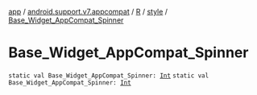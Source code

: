[app](../../../index.md) / [android.support.v7.appcompat](../../index.md) / [R](../index.md) / [style](index.md) / [Base_Widget_AppCompat_Spinner](./-base_-widget_-app-compat_-spinner.md)

# Base_Widget_AppCompat_Spinner

`static val Base_Widget_AppCompat_Spinner: `[`Int`](https://kotlinlang.org/api/latest/jvm/stdlib/kotlin/-int/index.html)
`static val Base_Widget_AppCompat_Spinner: `[`Int`](https://kotlinlang.org/api/latest/jvm/stdlib/kotlin/-int/index.html)
